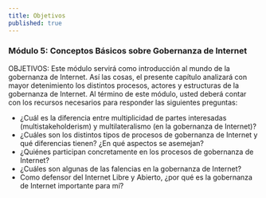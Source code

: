 ```yaml
---
title: Objetivos
published: true
---
```


### Módulo 5: Conceptos Básicos sobre Gobernanza de Internet

OBJETIVOS: Este módulo servirá como  introducción al mundo de la gobernanza de Internet. Así las cosas, el presente capítulo analizará con mayor detenimiento los distintos procesos, actores y estructuras de la gobernanza de Internet. Al término de este módulo, usted deberá contar con los recursos necesarios para responder las siguientes preguntas:
<ul><li> ¿Cuál es la diferencia entre multiplicidad de partes interesadas (multistakeholderism) y  multilateralismo (en la gobernanza de Internet)?
<li> ¿Cuáles son los distintos tipos de procesos de gobernanza de Internet y qué diferencias tienen? ¿En qué aspectos se asemejan?
<li> ¿Quiénes participan concretamente en los procesos de gobernanza de Internet? 
<li> ¿Cuáles son algunas de las falencias en la gobernanza de Internet?
<li> Como defensor del Internet Libre y Abierto, ¿por qué es la gobernanza de Internet importante para mí?
</ul>
